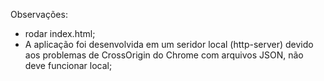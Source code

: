 Observações:
- rodar index.html;
- A aplicação foi desenvolvida em um seridor local (http-server) devido aos problemas de CrossOrigin do Chrome com arquivos JSON, não deve funcionar local;


